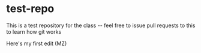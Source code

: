 # test-repo

This is a test repository for the class -- feel free to
issue pull requests to this to learn how git works


Here's my first edit (MZ)
